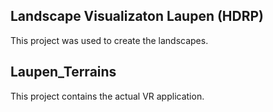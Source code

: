 ## Landscape Visualizaton Laupen (HDRP)

This project was used to create the landscapes.

## Laupen_Terrains

This project contains the actual VR application.
